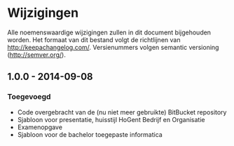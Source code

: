 # Wijzigingen

Alle noemenswaardige wijzigingen zullen in dit document bijgehouden worden. Het formaat van dit bestand volgt de richtlijnen van http://keepachangelog.com/. Versienummers volgen semantic versioning (http://semver.org/).

## 1.0.0 - 2014-09-08

### Toegevoegd

* Code overgebracht van de (nu niet meer gebruikte) BitBucket repository
* Sjabloon voor presentatie, huisstijl HoGent Bedrijf en Organisatie
* Examenopgave
* Sjabloon voor de bachelor toegepaste informatica



